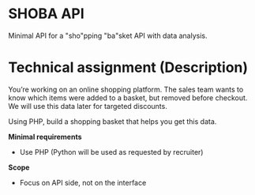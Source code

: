 # SHOBA API

Minimal API for a "sho"pping "ba"sket API with data analysis.


# Technical assignment (Description)

You’re working on an online shopping platform. The sales team wants to know which items were added to a basket, but removed before checkout. We will use this data later for targeted discounts.

Using PHP, build a shopping basket that helps you get this data.

**Minimal requirements**

* Use PHP (Python will be used as requested by recruiter)

**Scope**

* Focus on API side, not on the interface